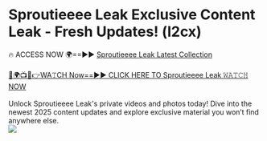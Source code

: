# Sproutieeee Leak Exclusive Content Leak - Fresh Updates! (l2cx)

🔥 ACCESS NOW 🌍==►► <a href="https://tinyurl.com/kvy9nzfs" rel="nofollow">Sproutieeee Leak Latest Collection</a>
<br><br>
[🔴🌍📺📱👉WA𝚃CH Now==►► CLICK HERE TO Sproutieeee Leak 𝚆𝙰𝚃𝙲𝙷 NOW](https://tinyurl.com/kvy9nzfs)
<br><br>
Unlock Sproutieeee Leak's private videos and photos today! Dive into the newest 2025 content updates and explore exclusive material you won’t find anywhere else.
<br>
<a href="https://tinyurl.com/kvy9nzfs" rel="nofollow" data-target="animated-image.originalLink"><img src="https://camo.githubusercontent.com/8a4f000d20f83aca3bf7ec5f350d767afa0574a8a352519fd8cfa583a6f93a33/68747470733a2f2f692e696d6775722e636f6d2f644a486b345a712e676966" data-canonical-src="https://i.imgur.com/dJHk4Zq.gif" style="max-width: 100%; display: inline-block;" data-target="animated-image.originalImage"></a>
<br>
